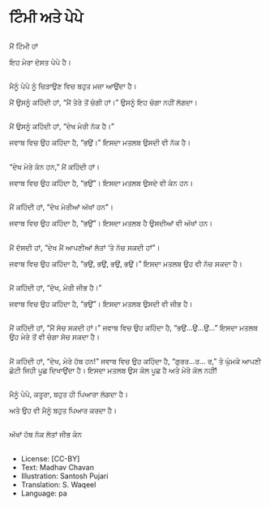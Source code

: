 # ਟਿੰਮੀ ਅਤੇ ਪੇਪੇ

##
ਮੈਂ ਟਿੰਮੀ ਹਾਂ 

ਇਹ ਮੇਰਾ ਦੋਸਤ ਪੇਪੇ ਹੈ। 

##
ਮੈਨੂੰ ਪੇਪੇ ਨੂੰ ਚਿੜਾਉਣ ਵਿਚ ਬਹੁਤ ਮਜ਼ਾ ਆਉਂਦਾ ਹੈ। 

ਮੈਂ ਉਸਨੂੰ ਕਹਿੰਦੀ ਹਾਂ, “ਮੈਂ ਤੇਰੇ ਤੋਂ ਚੰਗੀ ਹਾਂ।” ਉਸਨੂੰ ਇਹ ਚੰਗਾ ਨਹੀਂ ਲੱਗਦਾ। 

##
ਮੈਂ ਉਸਨੂੰ ਕਹਿੰਦੀ ਹਾਂ, “ਦੇਖ ਮੇਰੀ ਨੱਕ ਹੈ।” 

ਜਵਾਬ ਵਿਚ ਉਹ ਕਹਿੰਦਾ ਹੈ, “ਭਉਂ।” ਇਸਦਾ ਮਤਲਬ ਉਸਦੀ ਵੀ ਨੱਕ ਹੈ। 

##
“ਦੇਖ ਮੇਰੇ ਕੰਨ ਹਨ,” ਮੈਂ ਕਹਿੰਦੀ ਹਾਂ। 

ਜਵਾਬ ਵਿਚ ਉਹ ਕਹਿੰਦਾ ਹੈ, “ਭਉਂ”। ਇਸਦਾ ਮਤਲਬ ਉਸਦੇ ਵੀ ਕੰਨ ਹਨ। 

##
ਮੈਂ ਕਹਿੰਦੀ ਹਾਂ, “ਦੇਖ ਮੇਰੀਆਂ ਅੱਖਾਂ ਹਨ”। 

ਜਵਾਬ ਵਿਚ ਉਹ ਕਹਿੰਦਾ ਹੈ, “ਭਉਂ”। ਇਸਦਾ ਮਤਲਬ ਹੈ ਉਸਦੀਆਂ ਵੀ ਅੱਖਾਂ ਹਨ। 

##
ਮੈਂ ਦੱਸਦੀ ਹਾਂ, “ਦੇਖ ਮੈਂ ਆਪਣੀਆਂ ਲੱਤਾਂ ‘ਤੇ ਨੱਚ ਸਕਦੀ ਹਾਂ”। 

ਜਵਾਬ ਵਿਚ ਉਹ ਕਹਿੰਦਾ ਹੈ, “ਭਉਂ, ਭਉਂ, ਭਉਂ, ਭਉਂ।” ਇਸਦਾ ਮਤਲਬ ਉਹ ਵੀ ਨੱਚ ਸਕਦਾ ਹੈ। 

##
ਮੈਂ ਕਹਿੰਦੀ ਹਾਂ, “ਦੇਖ, ਮੇਰੀ ਜੀਭ ਹੈ।” 

ਜਵਾਬ ਵਿਚ ਉਹ ਕਹਿੰਦਾ ਹੈ, “ਭਉਂ”। ਇਸਦਾ ਮਤਲਬ ਉਸਦੀ ਵੀ ਜੀਭ ਹੈ। 

##
ਮੈਂ ਕਹਿੰਦੀ ਹਾਂ, “ਮੈਂ ਸੋਚ ਸਕਦੀ ਹਾਂ।” ਜਵਾਬ ਵਿਚ ਉਹ ਕਹਿੰਦਾ ਹੈ, “ਭਉਂ…ਉਂ…ਉਂ…” ਇਸਦਾ ਮਤਲਬ ਉਹ ਮੇਰੇ ਤੋਂ ਵੀ ਚੰਗਾ ਸੋਚ ਸਕਦਾ ਹੈ। 

##
ਮੈਂ ਕਹਿੰਦੀ ਹਾਂ, “ਦੇਖ, ਮੇਰੇ ਹੱਥ ਹਨ!” ਜਵਾਬ ਵਿਚ ਉਹ ਕਹਿੰਦਾ ਹੈ, “ਗੁਰਰ…ਰ… ਰ,” ਤੇ ਘੁੰਮਕੇ ਆਪਣੀ ਛੋਟੀ ਜਿਹੀ ਪੂਛ ਦਿਖਾਉਂਦਾ ਹੈ। ਇਸਦਾ ਮਤਲਬ ਉਸ ਕੋਲ ਪੂਛ ਹੈ ਅਤੇ ਮੇਰੇ ਕੋਲ ਨਹੀਂ! 

##
ਮੈਨੂੰ ਪੇਪੇ, ਕਤੂਰਾ, ਬਹੁਤ ਹੀ ਪਿਆਰਾ ਲੱਗਦਾ ਹੈ। 

ਅਤੇ ਉਹ ਵੀ ਮੈਨੂੰ ਬਹੁਤ ਪਿਆਰ ਕਰਦਾ ਹੈ। 

##
ਅੱਖਾਂ                     ਹੱਥ                 ਨੱਕ                     ਲੱਤਾਂ                 ਜੀਭ              ਕੰਨ  

##
* License: [CC-BY]
* Text: Madhav Chavan
* Illustration: Santosh Pujari
* Translation: S. Waqeel
* Language: pa
